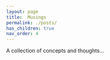 ```yaml
---
layout: page
title:  Musings
permalink: ./posts/
has_children: true
nav_order: 4
---
```


A collection of concepts and thoughts...